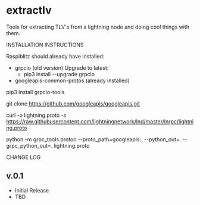 # extractlv
Tools for extracting TLV's from a lightning node and doing cool things with them.

INSTALLATION INSTRUCTIONS

Raspiblitz should already have installed:
- grpcio (old version) Upgrade to latest:
    - pip3 install --upgrade grpcio
- googleapis-common-protos (already installed)

pip3 install grpcio-tools

git clone https://github.com/googleapis/googleapis.git

curl -o lightning.proto -s https://raw.githubusercontent.com/lightningnetwork/lnd/master/lnrpc/lightning.proto

python -m grpc_tools.protoc --proto_path=googleapis:. --python_out=. --grpc_python_out=. lightning.proto


CHANGE LOG

v.0.1
-------
* Initial Release
* TBD

